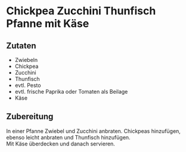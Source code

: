 #  Chickpea Zucchini Thunfisch Pfanne mit Käse

## Zutaten

- Zwiebeln
- Chickpea
- Zucchini 
- Thunfisch 
- evtl. Pesto
- evtl. frische Paprika oder Tomaten als Beilage
- Käse

## Zubereitung

In einer Pfanne Zwiebel und Zucchini anbraten. Chickpeas hinzufügen, ebenso leicht anbraten und Thunfisch hinzufügen.  
Mit Käse überdecken und danach servieren.
